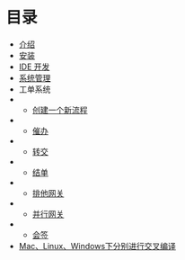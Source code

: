 # 目录

* [介绍](https://lanyulei.github.io/ferry_docs/document/introduction "介绍")
* [安装](https://lanyulei.github.io/ferry_docs/document/install "安装")
* [IDE 开发](https://lanyulei.github.io/ferry_docs/document/ide_development "IDE 开发")
* [系统管理](https://lanyulei.github.io/ferry_docs/document/system_manager "系统管理")
* 工单系统
* * [创建一个新流程](https://lanyulei.github.io/ferry_docs/document/new_process "创建一个新流程")
* * [催办](https://lanyulei.github.io/ferry_docs/document/urge "催办")
* * [转交](https://lanyulei.github.io/ferry_docs/document/forward "转交")
* * [结单](https://lanyulei.github.io/ferry_docs/document/end_process "结单")
* * [排他网关](https://lanyulei.github.io/ferry_docs/document/exclusive_gateway "排他网关")
* * [并行网关](https://lanyulei.github.io/ferry_docs/document/parallel_gateway "并行网关")
* * [会签](https://lanyulei.github.io/ferry_docs/document/countersign "会签")
* [Mac、Linux、Windows下分别进行交叉编译](https://lanyulei.github.io/ferry_docs/document/cross_compile "Mac、Linux、Windows下分别进行交叉编译")
